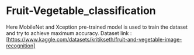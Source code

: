 # Fruit-Vegetable_classification
Here MobileNet and Xception pre-trained model is used to train the dataset and try to achieve maximum accuracy.
Dataset link :[https://www.kaggle.com/datasets/kritikseth/fruit-and-vegetable-image-recognition]
